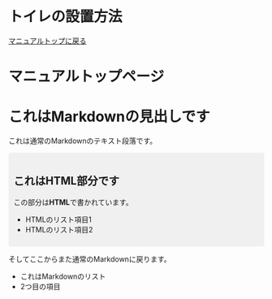 # トイレの設置方法

[マニュアルトップに戻る](README.md)

# マニュアルトップページ

# これはMarkdownの見出しです

これは通常のMarkdownのテキスト段落です。

<div style="background-color: #f0f0f0; padding: 10px; border-radius: 5px;">
  <h2>これはHTML部分です</h2>
  <p>この部分は<strong>HTML</strong>で書かれています。</p>
  <ul>
    <li>HTMLのリスト項目1</li>
    <li>HTMLのリスト項目2</li>
  </ul>
</div>

そしてここからまた通常のMarkdownに戻ります。

- これはMarkdownのリスト
- 2つ目の項目
